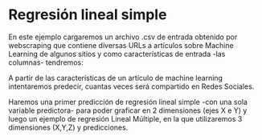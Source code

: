 # Regresión lineal simple
En este ejemplo cargaremos un archivo .csv de entrada obtenido por webscraping que contiene diversas URLs a artículos sobre Machine Learning de algunos sitios y como características de entrada -las columnas- tendremos:

A partir de las características de un artículo de machine learning intentaremos predecir, cuantas veces será compartido en Redes Sociales.

Haremos una primer predicción de regresión lineal simple -con una sola variable predictora-  para poder graficar en 2 dimensiones (ejes X e Y) y luego un ejemplo de regresión Lineal Múltiple, en la que utilizaremos 3  dimensiones (X,Y,Z) y predicciones.
